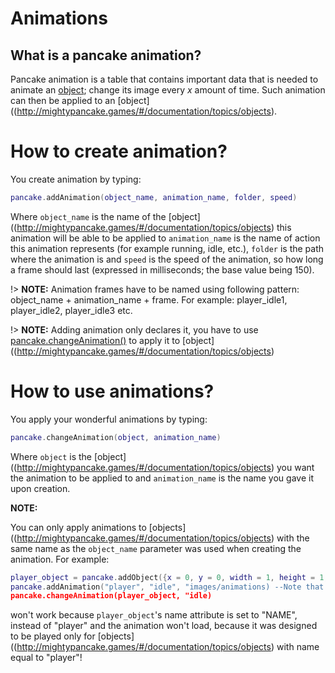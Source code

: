 # Animations

## What is a pancake animation?

Pancake animation is a table that contains important data that is needed to animate an [object](http://mightypancake.games/#/documentation/topics/objects); change its image every _x_ amount of time. Such animation can then be applied to an [object]((http://mightypancake.games/#/documentation/topics/objects).

# How to create animation?

You create animation by typing:

```lua
pancake.addAnimation(object_name, animation_name, folder, speed)
```

Where `object_name` is the name of the [object]((http://mightypancake.games/#/documentation/topics/objects) this animation will be able to be applied to `animation_name` is the name of action this animation represents (for example running, idle, etc.), `folder` is the path where the animation is and `speed` is the speed of the animation, so how long a frame should last (expressed in milliseconds; the base value being 150).

!> **NOTE:** Animation frames have to be named using following pattern: object_name + animation_name + frame. For example: player_idle1, player_idle2, player_idle3 etc.

!> **NOTE:** Adding animation only declares it, you have to use [pancake.changeAnimation()](http://mightypancake.games/#/documentation/functions/pancake.changeAnimation()) to apply it to [object]((http://mightypancake.games/#/documentation/topics/objects)

# How to use animations?

You apply your wonderful animations by typing:
 ```lua
pancake.changeAnimation(object, animation_name)
```

Where `object` is the [object]((http://mightypancake.games/#/documentation/topics/objects) you want the animation to be applied to and `animation_name` is the name you gave it upon creation.

**NOTE:**

You can only apply animations to [objects]((http://mightypancake.games/#/documentation/topics/objects) with the same name as the `object_name` parameter was used when creating the animation. For example:
```lua
player_object = pancake.addObject({x = 0, y = 0, width = 1, height = 1, name = "NAME"})
pancake.addAnimation("player", "idle", "images/animations) --Note that last parameter is empty, so it's set to 150
pancake.changeAnimation(player_object, "idle)
```

won't work because `player_object`'s name attribute is set to "NAME", instead of "player" and the animation won't load, because it was designed to be played only for [objects]((http://mightypancake.games/#/documentation/topics/objects) with name equal to "player"!
